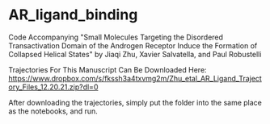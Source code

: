 # AR_ligand_binding
Code Accompanying "Small Molecules Targeting the Disordered Transactivation Domain of the Androgen Receptor Induce the Formation of Collapsed Helical States" by Jiaqi Zhu, Xavier Salvatella, and Paul Robustelli

Trajectories For This Manuscript Can Be Downloaded Here:
https://www.dropbox.com/s/fkssh3a4txvmg2m/Zhu_etal_AR_Ligand_Trajectory_Files_12.20.21.zip?dl=0

After downloading the trajectories, simply put the folder into the same place as the notebooks, and run.

